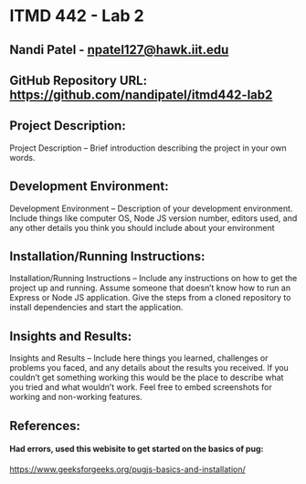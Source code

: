 # ITMD 442 - Lab 2

## Nandi Patel - npatel127@hawk.iit.edu

## GitHub Repository URL: https://github.com/nandipatel/itmd442-lab2

## Project Description:
Project Description – Brief introduction describing the project in your own words.

## Development Environment:
Development Environment – Description of your development environment. Include things like computer OS, Node JS version number, editors used, and any other details you think you should include about your environment

## Installation/Running Instructions:
Installation/Running Instructions – Include any instructions on how to get the project up and running. Assume someone that doesn’t know how to run an Express or Node JS application. Give the steps from a cloned repository to install dependencies and start the application.

## Insights and Results:
Insights and Results – Include here things you learned, challenges or problems you faced, and any details about the results you received. If you couldn’t get something working this would be the place to describe what you tried and what wouldn’t work. Feel free to embed screenshots for working and non-working features.

## References:
#### Had errors, used this webisite to get started on the basics of pug:
https://www.geeksforgeeks.org/pugjs-basics-and-installation/
